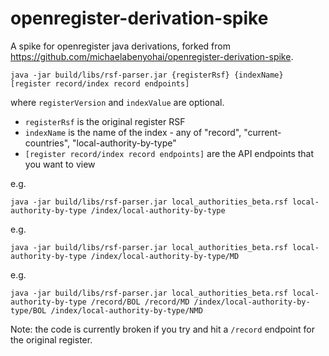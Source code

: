 # openregister-derivation-spike
A spike for openregister java derivations, forked from https://github.com/michaelabenyohai/openregister-derivation-spike.

```java -jar build/libs/rsf-parser.jar {registerRsf} {indexName} [register record/index record endpoints]```

where `registerVersion` and `indexValue` are optional.

- `registerRsf` is the original register RSF
- `indexName` is the name of the index - any of "record", "current-countries", "local-authority-by-type"
- `[register record/index record endpoints]` are the API endpoints that you want to view

e.g. 

```java -jar build/libs/rsf-parser.jar local_authorities_beta.rsf local-authority-by-type /index/local-authority-by-type```

e.g.

```java -jar build/libs/rsf-parser.jar local_authorities_beta.rsf local-authority-by-type /index/local-authority-by-type/MD```

e.g.

```java -jar build/libs/rsf-parser.jar local_authorities_beta.rsf local-authority-by-type /record/BOL /record/MD /index/local-authority-by-type/BOL /index/local-authority-by-type/NMD```


Note: the code is currently broken if you try and hit a `/record` endpoint for the original register.